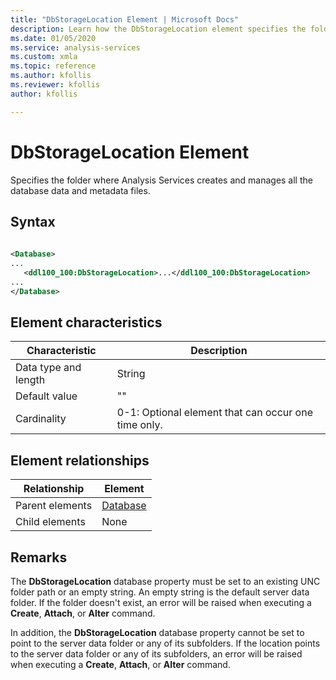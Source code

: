 ```yaml
---
title: "DbStorageLocation Element | Microsoft Docs"
description: Learn how the DbStorageLocation element specifies the folder where Analysis Services creates and manages all the database data and metadata files.
ms.date: 01/05/2020
ms.service: analysis-services
ms.custom: xmla
ms.topic: reference
ms.author: kfollis
ms.reviewer: kfollis
author: kfollis

---
```

# DbStorageLocation Element

  Specifies the folder where Analysis Services creates and manages all the database data and metadata files.  
  
## Syntax  
  
```xml  
  
<Database>  
...  
   <ddl100_100:DbStorageLocation>...</ddl100_100:DbStorageLocation>  
...  
</Database>  
```  
  
## Element characteristics  
  
|Characteristic|Description|  
|--------------------|-----------------|  
|Data type and length|String|  
|Default value|""|  
|Cardinality|0-1: Optional element that can occur one time only.|  
  
## Element relationships  
  
|Relationship|Element|  
|------------------|-------------|  
|Parent elements|[Database](../xml-elements-properties/database-element-xmla.md)|  
|Child elements|None|  
  
## Remarks  
 The **DbStorageLocation** database property must be set to an existing UNC folder path or an empty string. An empty string is the default server data folder. If the folder doesn't exist, an error will be raised when executing a **Create**, **Attach**, or **Alter** command.  
  
 In addition, the **DbStorageLocation** database property cannot be set to point to the server data folder or any of its subfolders. If the location points to the server data folder or any of its subfolders, an error will be raised when executing a **Create**, **Attach**, or **Alter** command.  
 